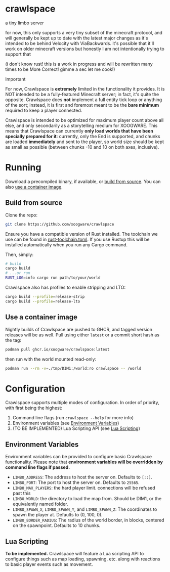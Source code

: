 # crawlspace
a tiny limbo server

for now, this only supports a very tiny subset of the minecraft protocol, and will generally be kept up to date with the latest major changes as it's intended to be behind Velocity with ViaBackwards. 
it's possible that it'll work on older minecraft versions but honestly I am not intentionally trying to support that

(i don't know rust! this is a work in progress and will be rewritten many times to be More Correct! gimme a sec let me cook!)

> [!IMPORTANT]
> For now, Crawlspace is **extremely** limited in the functionality it provides.
> It is NOT intended to be a fully-featured Minecraft server; in fact, it's quite the opposite.
> Crawlspace does **not** implement a full entity tick loop or anything of the sort; instead, it is first and foremost meant to be the **bare minimum** required to keep a player connected.
>
> Crawlspace is intended to be optimized for maximum player count above all else, and only secondarily as a storytelling medium for XOOGWARE.
> This means that Crawlspace can currently **only load worlds that have been specially prepared for it**: currently, only the End is supported, and chunks are loaded **immediately** and sent to the player, so world size should be kept as small as possible (between chunks -10 and 10 on both axes, inclusive).

# Running
Download a precompiled binary, if available, or [build from source](##build-from-source).
You can also [use a container image](##use-a-container-image).

## Build from source
Clone the repo:
```bash
git clone https://github.com/xoogware/crawlspace
```
Ensure you have a compatible version of Rust installed. The toolchain we use can be found in [rust-toolchain.toml](https://github.com/xoogware/crawlspace/blob/master/rust-toolchain.toml).
If you use Rustup this will be installed automatically when you run any Cargo command.

Then, simply:
```bash
# build
cargo build
# ...or run
RUST_LOG=info cargo run path/to/your/world
```

Crawlspace also has profiles to enable stripping and LTO:
```bash
cargo build --profile=release-strip
cargo build --profile=release-lto
```

## Use a container image
Nightly builds of Crawlspace are pushed to GHCR, and tagged version releases will be as well.
Pull using either `latest` or a commit short hash as the tag:
```bash
podman pull ghcr.io/xoogware/crawlspace:latest
```
then run with the world mounted read-only:
```bash
podman run --rm -v=./tmp/DIM1:/world:ro crawlspace -- /world
```

# Configuration
Crawlspace supports multiple modes of configuration. In order of priority, with first being the highest:

1. Command line flags (run `crawlspace --help` for more info)
2. Environment variables (see [Environment Variables](##environment-variables))
3. (TO BE IMPLEMENTED) Lua Scripting API (see [Lua Scripting](#lua-scripting))

## Environment Variables
Environment variables can be provided to configure basic Crawlspace functionality.
Please note that **environment variables will be overridden by command line flags if passed.**

- `LIMBO_ADDRESS`: The address to host the server on. Defaults to `[::]`.
- `LIMBO_PORT`: The port to host the server on. Defaults to `25565`.
- `LIMBO_MAX_PLAYERS`: the hard player limit. connections will be refused past this
- `LIMBO_WORLD`: the directory to load the map from. Should be DIM1, or the equivalently named folder.
- `LIMBO_SPAWN_X`, `LIMBO_SPAWN_Y`, and `LIMBO_SPAWN_Z`: The coordinates to spawn the player at. Defaults to (0, 100, 0).
- `LIMBO_BORDER_RADIUS`: The radius of the world border, in blocks, centered on the spawnpoint. Defaults to 10 chunks.

## Lua Scripting
**To be implemented.** 
Crawlspace will feature a Lua scripting API to configure things such as map loading, spawning, etc. along with reactions to basic player events such as movement.
